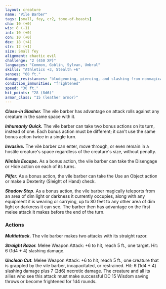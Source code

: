 ```yaml
---
layout: creature
name: "Vile Barber"
tags: [small, fey, cr2, tome-of-beasts]
cha: 10 (+0)
wis: 8 (-1)
int: 10 (+0)
con: 10 (+0)
dex: 18 (+4)
str: 12 (+1)
size: Small fey
alignment: chaotic evil
challenge: "2 (450 XP)"
languages: "Common, Goblin, Sylvan, Umbral"
skills: "Athletics +3, Stealth +6"
senses: "60 ft."
damage_resistances: "bludgeoning, piercing, and slashing from nonmagical weapons that aren't silvered or made of cold iron"
condition_immunities: "frightened"
speed: "30 ft."
hit_points: "28 (8d6)"
armor_class: "15 (leather armor)"
---
```


***Close-in Slasher.*** The vile barber has advantage on attack rolls against any creature in the same space with it.

***Inhumanly Quick.*** The vile barber can take two bonus actions on its turn, instead of one. Each bonus action must be different; it can't use the same bonus action twice in a single turn.

***Invasive.*** The vile barber can enter, move through, or even remain in a hostile creature's space regardless of the creature's size, without penalty.

***Nimble Escape.*** As a bonus action, the vile barber can take the Disengage or Hide action on each of its turns.

***Pilfer.*** As a bonus action, the vile barber can take the Use an Object action or make a Dexterity (Sleight of Hand) check.

***Shadow Step.*** As a bonus action, the vile barber magically teleports from an area of dim light or darkness it currently occupies, along with any equipment it is wearing or carrying, up to 80 feet to any other area of dim light or darkness it can see. The barber then has advantage on the first melee attack it makes before the end of the turn.

### Actions

***Multiattack.*** The vile barber makes two attacks with its straight razor.

***Straight Razor.*** Melee Weapon Attack: +6 to hit, reach 5 ft., one target. Hit: 6 (1d4 + 4) slashing damage.

***Unclean Cut.*** Melee Weapon Attack: +6 to hit, reach 5 ft., one creature that is grappled by the vile barber, incapacitated, or restrained. Hit: 6 (1d4 + 4) slashing damage plus 7 (2d6) necrotic damage. The creature and all its allies who see this attack must make successful DC 15 Wisdom saving throws or become frightened for 1d4 rounds.

